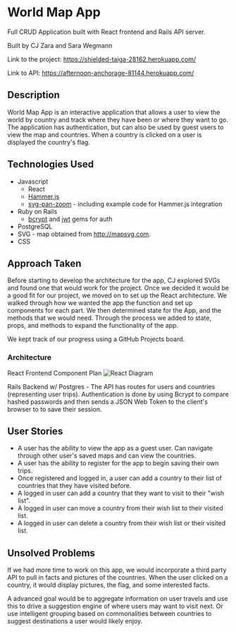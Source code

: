 # World Map App
Full CRUD Application built with React frontend and Rails API server.

Built by CJ Zara and Sara Wegmann

Link to the project: https://shielded-taiga-28162.herokuapp.com/

Link to API: https://afternoon-anchorage-81144.herokuapp.com/

## Description

World Map App is an interactive application that allows a user to view the world by country and track where they have been or where they want to go. The application has authentication, but can also be used by guest users to view the map and countries. When a country is clicked on a user is displayed the country's flag. 

## Technologies Used

- Javascript
  - React
  - [Hammer.js](https://hammerjs.github.io/)
  - [svg-pan-zoom](https://github.com/ariutta/svg-pan-zoom) - including example code for Hammer.js integration
- Ruby on Rails
  - [bcrypt](https://rubygems.org/gems/bcrypt/versions/3.1.12) and [jwt](https://rubygems.org/gems/jwt) gems for auth
- PostgreSQL
- SVG - map obtained from http://mapsvg.com.
- CSS 


## Approach Taken

Before starting to develop the architecture for the app, CJ explored SVGs and found one that would work for the project. Once we decided it would be a good fit for our project, we moved on to set up the React architecture. We walked through how we wanted the app the function and set up components for each part. We then determined state for the App, and the methods that we would need. Through the process we added to state, props, and methods to expand the functionality of the app. 

We kept track of our progress using a GitHub Projects board. 

### Architecture 

React Frontend Component Plan
![React Diagram](https://raw.githubusercontent.com/chesterjzara/world-travel-map/master/World%20Travel%20Map%20React%20Architecture.jpg)

Rails Backend w/ Postgres - The API has routes for users and countries (representing user trips). Authentication is done by using Bcrypt to compare hashed passwords and then sends a JSON Web Token to the client's browser to to save their session. 

## User Stories

- A user has the ability to view the app as a guest user. Can navigate through other user's saved maps and can view the countries.
- A user has the ability to register for the app to begin saving their own trips.
- Once registered and logged in, a user can add a country to their list of countries that they have visited before. 
- A logged in user can add a country that they want to visit to their "wish list".
- A logged in user can move a country from their wish list to their visited list.
- A logged in user can delete a country from their wish list or their visited list.

## Unsolved Problems

If we had more time to work on this app, we would incorporate a third party API to pull in facts and pictures of the countries. When the user clicked on a country, it would display pictures, the flag, and some interested facts. 

A advanced goal would be to aggregate information on user travels and use this to drive a suggestion engine of where users may want to visit next. Or use intelligent grouping based on commonalities between countries to suggest destinations a user would likely enjoy.
